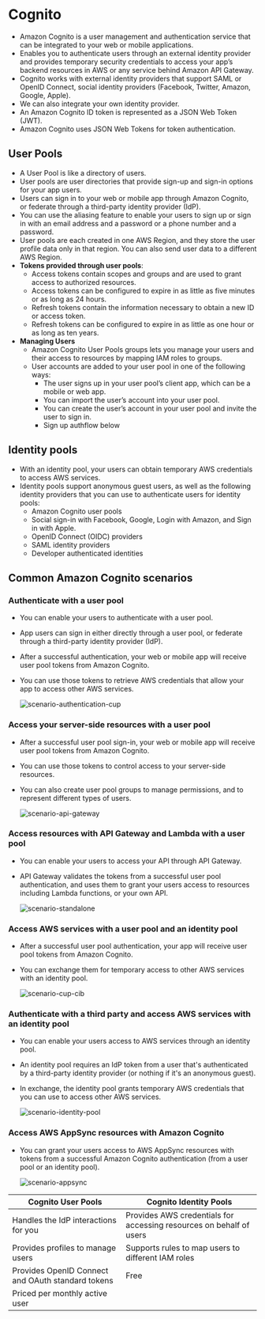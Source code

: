 # Cognito 

- Amazon Cognito is a user management and authentication service that can be integrated to your web or mobile applications.
- Enables you to authenticate users through an external identity provider and provides temporary security credentials to 
  access your app’s backend resources in AWS or any service behind Amazon API Gateway.
- Cognito works with external identity providers that support SAML or OpenID Connect, social identity providers (Facebook, Twitter, Amazon, Google, Apple).
- We can also integrate your own identity provider.
- An Amazon Cognito ID token is represented as a JSON Web Token (JWT). 
- Amazon Cognito uses JSON Web Tokens for token authentication.

## User Pools

- A User Pool is like a directory of users.
- User pools are user directories that provide sign-up and sign-in options for your app users.
- Users can sign in to your web or mobile app through Amazon Cognito, or federate through a third-party identity provider (IdP).
- You can use the aliasing feature to enable your users to sign up or sign in with an email address and a password or a phone number and a password.
- User pools are each created in one AWS Region, and they store the user profile data only in that region. You can also send user data to a different AWS Region.
- **Tokens provided through user pools**:
  - Access tokens contain scopes and groups and are used to grant access to authorized resources. 
  - Access tokens can be configured to expire in as little as five minutes or as long as 24 hours.
  - Refresh tokens contain the information necessary to obtain a new ID or access token. 
  - Refresh tokens can be configured to expire in as little as one hour or as long as ten years.
- **Managing Users**
  - Amazon Cognito User Pools groups lets you manage your users and their access to resources by mapping IAM roles to groups.
  - User accounts are added to your user pool in one of the following ways:
    - The user signs up in your user pool’s client app, which can be a mobile or web app.
    - You can import the user’s account into your user pool.
    - You can create the user’s account in your user pool and invite the user to sign in.
    - Sign up authflow below

## Identity pools

- With an identity pool, your users can obtain temporary AWS credentials to access AWS services.
- Identity pools support anonymous guest users, as well as the following identity providers that you can use to authenticate users for identity pools:
  - Amazon Cognito user pools
  - Social sign-in with Facebook, Google, Login with Amazon, and Sign in with Apple.
  - OpenID Connect (OIDC) providers
  - SAML identity providers
  - Developer authenticated identities

## Common Amazon Cognito scenarios

### Authenticate with a user pool

- You can enable your users to authenticate with a user pool. 
- App users can sign in either directly through a user pool, or federate through a third-party identity provider (IdP).
- After a successful authentication, your web or mobile app will receive user pool tokens from Amazon Cognito.
- You can use those tokens to retrieve AWS credentials that allow your app to access other AWS services.
  
    ![scenario-authentication-cup](/SecurityAndIdentityServices/images/scenario-authentication-cup.png)

### Access your server-side resources with a user pool

- After a successful user pool sign-in, your web or mobile app will receive user pool tokens from Amazon Cognito. 
- You can use those tokens to control access to your server-side resources. 
- You can also create user pool groups to manage permissions, and to represent different types of users.

  ![scenario-api-gateway](/SecurityAndIdentityServices/images/scenario-api-gateway.png)

### Access resources with API Gateway and Lambda with a user pool

- You can enable your users to access your API through API Gateway. 
- API Gateway validates the tokens from a successful user pool authentication, 
  and uses them to grant your users access to resources including Lambda functions, or your own API.
  
  ![scenario-standalone](/SecurityAndIdentityServices/images/scenario-standalone.png)

### Access AWS services with a user pool and an identity pool

- After a successful user pool authentication, your app will receive user pool tokens from Amazon Cognito. 
- You can exchange them for temporary access to other AWS services with an identity pool. 

  ![scenario-cup-cib](/SecurityAndIdentityServices/images/scenario-cup-cib.png)


### Authenticate with a third party and access AWS services with an identity pool

- You can enable your users access to AWS services through an identity pool. 
- An identity pool requires an IdP token from a user that's authenticated by a third-party identity provider (or nothing if it's an anonymous guest).
- In exchange, the identity pool grants temporary AWS credentials that you can use to access other AWS services.

  ![scenario-identity-pool](/SecurityAndIdentityServices/images/scenario-identity-pool.png)

### Access AWS AppSync resources with Amazon Cognito

- You can grant your users access to AWS AppSync resources with tokens from a successful Amazon Cognito authentication (from a user pool or an identity pool).

  ![scenario-appsync](/SecurityAndIdentityServices/images/scenario-appsync.png)

| Cognito User Pools                                | Cognito Identity Pools                                       |
| ------------------------------------------------- | ------------------------------------------------------------ |
| Handles the IdP interactions for you              | Provides AWS credentials for accessing resources on behalf of users |
| Provides profiles to manage users                 | Supports rules to map users to different IAM roles           |
| Provides OpenID Connect and OAuth standard tokens | Free                                                         |
| Priced per monthly active user                    |                                                              |
